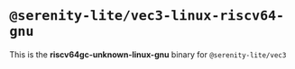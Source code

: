 # `@serenity-lite/vec3-linux-riscv64-gnu`

This is the **riscv64gc-unknown-linux-gnu** binary for `@serenity-lite/vec3`
